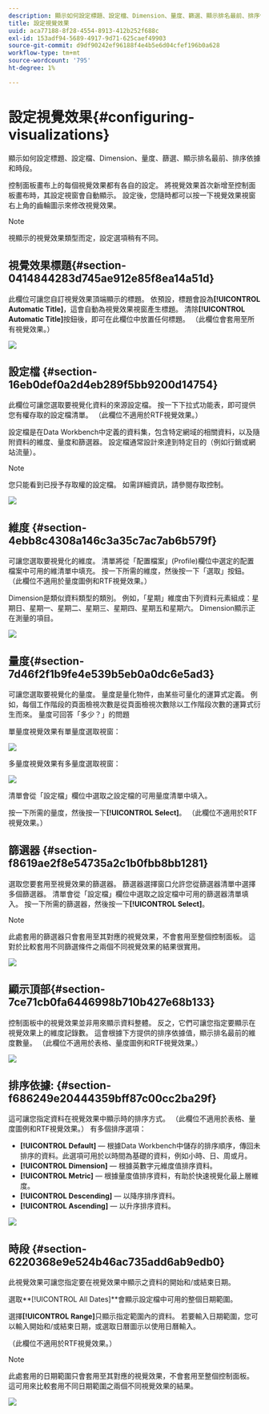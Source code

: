 ```yaml
---
description: 顯示如何設定標題、設定檔、Dimension、量度、篩選、顯示排名最前、排序依據和時段。
title: 設定視覺效果
uuid: aca77188-8f28-4554-8913-412b252f688c
exl-id: 153adf94-5689-4917-9d71-625caef49903
source-git-commit: d9df90242ef96188f4e4b5e6d04cfef196b0a628
workflow-type: tm+mt
source-wordcount: '795'
ht-degree: 1%

---
```


# 設定視覺效果{#configuring-visualizations}

顯示如何設定標題、設定檔、Dimension、量度、篩選、顯示排名最前、排序依據和時段。

控制面板畫布上的每個視覺效果都有各自的設定。 將視覺效果首次新增至控制面板畫布時，其設定視窗會自動顯示。 設定後，您隨時都可以按一下視覺效果視窗右上角的齒輪圖示來修改視覺效果。

>[!NOTE]
>
>視顯示的視覺效果類型而定，設定選項稍有不同。

## 視覺效果標題{#section-0414844283d745ae912e85f8ea14a51d}

此欄位可讓您自訂視覺效果頂端顯示的標題。 依預設，標題會設為&#x200B;**[!UICONTROL Automatic Title]**，這會自動為視覺效果視窗產生標題。 清除&#x200B;**[!UICONTROL Automatic Title]**&#x200B;按鈕後，即可在此欄位中放置任何標題。 （此欄位會套用至所有視覺效果。）

![](assets/title.png)

## 設定檔 {#section-16eb0def0a2d4eb289f5bb9200d14754}

此欄位可讓您選取要視覺化資料的來源設定檔。 按一下下拉式功能表，即可提供您有權存取的設定檔清單。 （此欄位不適用於RTF視覺效果。）

設定檔是在Data Workbench中定義的資料集，包含特定網域的相關資料，以及隨附資料的維度、量度和篩選器。 設定檔通常設計來達到特定目的（例如行銷或網站流量）。

>[!NOTE]
>
>您只能看到已授予存取權的設定檔。 如需詳細資訊，請參閱存取控制。

![](assets/profile.png)

## 維度 {#section-4ebb8c4308a146c3a35c7ac7ab6b579f}

可讓您選取要視覺化的維度。 清單將從「配置檔案」(Profile)欄位中選定的配置檔案中可用的維清單中填充。 按一下所需的維度，然後按一下「選取」按鈕。 （此欄位不適用於量度圖例和RTF視覺效果。）

Dimension是類似資料類型的類別。 例如，「星期」維度由下列資料元素組成：星期日、星期一、星期二、星期三、星期四、星期五和星期六。 Dimension顯示正在測量的項目。

![](assets/dimension.png)

## 量度{#section-7d46f2f1b9fe4e539b5eb0a0dc6e5ad3}

可讓您選取要視覺化的量度。 量度是量化物件，由某些可量化的運算式定義。 例如，每個工作階段的頁面檢視次數是從頁面檢視次數除以工作階段次數的運算式衍生而來。 量度可回答「多少？」的問題

單量度視覺效果有單量度選取視窗：

![](assets/metrics2.png)

多量度視覺效果有多量度選取視窗：

![](assets/metrics.png)

清單會從「設定檔」欄位中選取之設定檔的可用量度清單中填入。

按一下所需的量度，然後按一下&#x200B;**[!UICONTROL Select]**。 （此欄位不適用於RTF視覺效果。）

## 篩選器 {#section-f8619ae2f8e54735a2c1b0fbb8bb1281}

選取您要套用至視覺效果的篩選器。 篩選器選擇窗口允許您從篩選器清單中選擇多個篩選器。 清單會從「設定檔」欄位中選取之設定檔中可用的篩選器清單填入。 按一下所需的篩選器，然後按一下&#x200B;**[!UICONTROL Select]**。

>[!NOTE]
>
>此處套用的篩選器只會套用至其對應的視覺效果，不會套用至整個控制面板。 這對於比較套用不同篩選條件之兩個不同視覺效果的結果很實用。

![](assets/filter.png)

## 顯示頂部{#section-7ce71cb0fa6446998b710b427e68b133}

控制面板中的視覺效果並非用來顯示資料整體。 反之，它們可讓您指定要顯示在視覺效果上的維度記錄數。 這會根據下方提供的排序依據值，顯示排名最前的維度數量。 （此欄位不適用於表格、量度圖例和RTF視覺效果。）

![](assets/display_top.png)

## 排序依據: {#section-f686249e20444359bff87c00cc2ba29f}

這可讓您指定資料在視覺效果中顯示時的排序方式。 （此欄位不適用於表格、量度圖例和RTF視覺效果。） 有多個排序選項：

* **[!UICONTROL Default]**  — 根據Data Workbench中儲存的排序順序，傳回未排序的資料。此選項可用於以時間為基礎的資料，例如小時、日、周或月。
* **[!UICONTROL Dimension]**  — 根據英數字元維度值排序資料。
* **[!UICONTROL Metric]**  — 根據量度值排序資料，有助於快速視覺化最上層維度。
* **[!UICONTROL Descending]**  — 以降序排序資料。
* **[!UICONTROL Ascending]**  — 以升序排序資料。

![](assets/sort_by.png)

## 時段 {#section-6220368e9e524b46ac735add6ab9edb0}

此視覺效果可讓您指定要在視覺效果中顯示之資料的開始和/或結束日期。

選取**[!UICONTROL All Dates]**會顯示設定檔中可用的整個日期範圍。

選擇&#x200B;**[!UICONTROL Range]**&#x200B;只顯示指定範圍內的資料。 若要輸入日期範圍，您可以輸入開始和/或結束日期，或選取日曆圖示以使用日曆輸入。

（此欄位不適用於RTF視覺效果。）

>[!NOTE]
>
>此處套用的日期範圍只會套用至其對應的視覺效果，不會套用至整個控制面板。 這可用來比較套用不同日期範圍之兩個不同視覺效果的結果。

![](assets/time_period.png)
